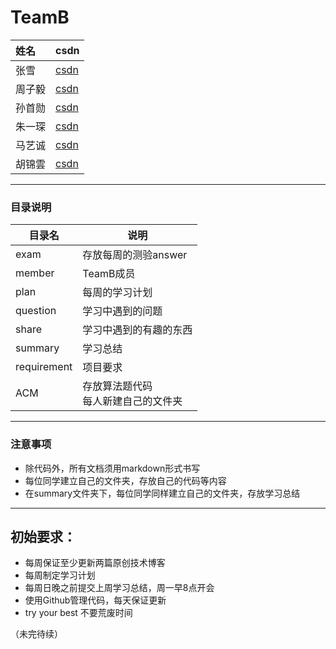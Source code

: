 # TeamB


|姓名    | csdn | 
|:------|:------|
|张雪|[csdn](https://blog.csdn.net/qq_43923676)|
|周子毅|[csdn](https://me.csdn.net/weixin_43204126)|
|孙首勋|[csdn]()|
|朱一琛|[csdn](https://yaoer.me/)|
|马艺诚|[csdn](https://blog.csdn.net/ghorge)|
|胡锦雲|[csdn](https://blog.csdn.net/kkkkde)|

----------

### 目录说明
目录名 | 说明
--- | ---
exam | 存放每周的测验answer
member | TeamB成员
plan | 每周的学习计划
question | 学习中遇到的问题
share | 学习中遇到的有趣的东西
summary | 学习总结
requirement | 项目要求
ACM | 存放算法题代码<br>每人新建自己的文件夹

------

### 注意事项

- 除代码外，所有文档须用markdown形式书写
- 每位同学建立自己的文件夹，存放自己的代码等内容
- 在summary文件夹下，每位同学同样建立自己的文件夹，存放学习总结

----------

## 初始要求：
* 每周保证至少更新两篇原创技术博客
* 每周制定学习计划
* 每周日晚之前提交上周学习总结，周一早8点开会
* 使用Github管理代码，每天保证更新
* try your best 不要荒废时间

（未完待续）

